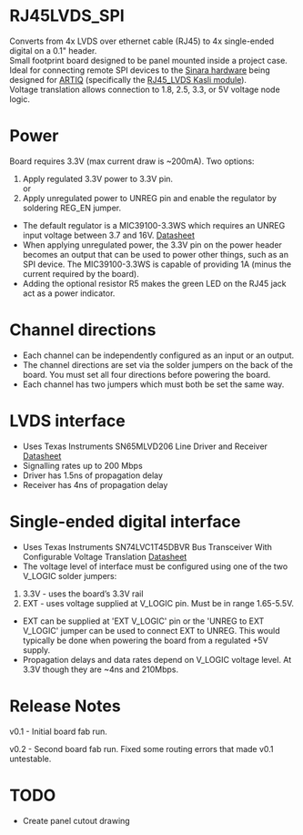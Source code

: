 # RJ45LVDS_SPI

Converts from 4x LVDS over ethernet cable (RJ45) to 4x single-ended digital on a 0.1" header.  
Small footprint board designed to be panel mounted inside a project case.  
Ideal for connecting remote SPI devices to the [Sinara hardware](https://github.com/m-labs/sinara) being designed for [ARTIQ](https://github.com/m-labs/artiq) (specifically the [RJ45_LVDS Kasli module](https://github.com/m-labs/sinara/wiki/EEM_RJ45_LVDS)).  
Voltage translation allows connection to 1.8, 2.5, 3.3, or 5V voltage node logic.


Power
=====

Board requires 3.3V (max current draw is ~200mA). Two options:

1. Apply regulated 3.3V power to 3.3V pin.  
or
2. Apply unregulated power to UNREG pin and enable the regulator by soldering REG_EN jumper.

- The default regulator is a MIC39100-3.3WS which requires an UNREG input voltage between 3.7 and 16V.  [Datasheet](http://ww1.microchip.com/downloads/en/DeviceDoc/mic39100.pdf)
- When applying unregulated power, the 3.3V pin on the power header becomes an output that can be used to power other things, such as an SPI device. The MIC39100-3.3WS is capable of providing 1A (minus the current required by the board). 
- Adding the optional resistor R5 makes the green LED on the RJ45 jack act as a power indicator.


Channel directions
==================

- Each channel can be independently configured as an input or an output.  
- The channel directions are set via the solder jumpers on the back of the board.  You must set all four directions before powering the board.  
- Each channel has two jumpers which must both be set the same way.


LVDS interface
==============

- Uses Texas Instruments SN65MLVD206 Line Driver and Receiver [Datasheet](http://www.ti.com/lit/ds/symlink/sn65mlvd206.pdf)
- Signalling rates up to 200 Mbps
- Driver has 1.5ns of propagation delay
- Receiver has 4ns of propagation delay


Single-ended digital interface
==============================

- Uses Texas Instruments SN74LVC1T45DBVR Bus Transceiver With Configurable Voltage Translation [Datasheet](http://http://www.ti.com/lit/ds/symlink/sn74lvc1t45.pdf)
- The voltage level of interface must be configured using one of the two V_LOGIC solder jumpers:
1. 3.3V - uses the board’s 3.3V rail
2. EXT - uses voltage supplied at V_LOGIC pin.  Must be in range 1.65-5.5V.
- EXT can be supplied at 'EXT V_LOGIC' pin or the 'UNREG to EXT V_LOGIC' jumper can be used to connect EXT to UNREG.  This would typically be done when powering the board from a regulated +5V supply.
- Propagation delays and data rates depend on V_LOGIC voltage level.  At 3.3V though they are ~4ns and 210Mbps.


Release Notes
=============

v0.1 - Initial board fab run.

v0.2 - Second board fab run. Fixed some routing errors that made v0.1 untestable.


TODO
====

- Create panel cutout drawing

